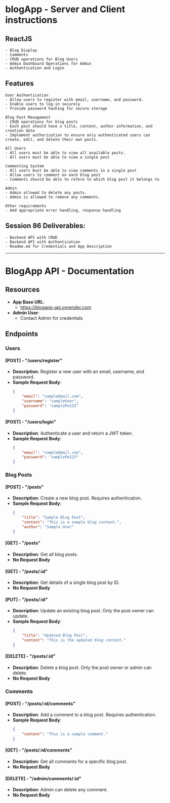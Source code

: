 # blogApp - Server and Client instructions
## ReactJS
	- Blog Display
	- Comments
	- CRUD operations for Blog Users
	- Admin Dashboard Operations for Admin
	- Authentication and Login

## Features
	User Authentication
	- Allow users to register with email, username, and password.
	- Enable users to log-in securely
	- Provide password hashing for secure storage

	Blog Post Management
	- CRUD operations for blog posts
	- Each post should have a title, content, author information, and creation date
	- Implement authorization to ensure only authenticated users can create, edit, and delete their own posts.

	All Users
	- All users must be able to view all available posts.
	- All users must be able to view a single post

	Commenting System
	- All users must be able to view comments in a single post
	- Allow users to comment on each blog post
	- Comments should be able to refere to which blog post it belongs to

	Admin
	- Admin allowed to delete any posts.
	- Admin is allowed to remove any comments.

	Other requirements
	- Add appropriate error handling, response handling

## Session 86 Deliverables:
	- Backend API with CRUD
	- Backend API with Authentication
	- Readme.md for Credentials and App Description

---- 
# BlogApp API - Documentation

## Resources
- **App Base URL**:  
  - https://blogapp-api.onrender.com
- **Admin User**:  
  - Contact Admin for credentials

## Endpoints

### Users

#### [POST] - "/users/register"
- **Description**: Register a new user with an email, username, and password.
- **Sample Request Body**:
    ```json
    {
        "email": "sample@mail.com",
        "username": "sampleUser",
        "password": "samplePw123"
    }
    ```

#### [POST] - "/users/login"
- **Description**: Authenticate a user and return a JWT token.
- **Sample Request Body**:
    ```json
    {
        "email": "sample@mail.com",
        "password": "samplePw123"
    }
    ```

### Blog Posts

#### [POST] - "/posts"
- **Description**: Create a new blog post. Requires authentication.
- **Sample Request Body**:
    ```json
    {
        "title": "Sample Blog Post",
        "content": "This is a sample blog content.",
        "author": "Sample User"
    }
    ```

#### [GET] - "/posts"
- **Description**: Get all blog posts.
- **No Request Body**  

#### [GET] - "/posts/:id"
- **Description**: Get details of a single blog post by ID.
- **No Request Body**

#### [PUT] - "/posts/:id"
- **Description**: Update an existing blog post. Only the post owner can update.
- **Sample Request Body**:
    ```json
    {
        "title": "Updated Blog Post",
        "content": "This is the updated blog content."
    }
    ```

#### [DELETE] - "/posts/:id"
- **Description**: Delete a blog post. Only the post owner or admin can delete.
- **No Request Body**

### Comments

#### [POST] - "/posts/:id/comments"
- **Description**: Add a comment to a blog post. Requires authentication.
- **Sample Request Body**:
    ```json
    {
        "content": "This is a sample comment."
    }
    ```

#### [GET] - "/posts/:id/comments"
- **Description**: Get all comments for a specific blog post.
- **No Request Body**

#### [DELETE] - "/admin/comments/:id"
- **Description**: Admin can delete any comment.
- **No Request Body**
